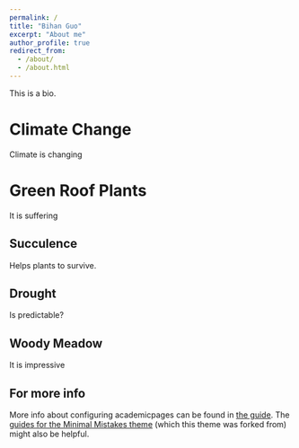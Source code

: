 ```yaml
---
permalink: /
title: "Bihan Guo"
excerpt: "About me"
author_profile: true
redirect_from: 
  - /about/
  - /about.html
---
```


This is a bio.

Climate Change
======
Climate is changing

Green Roof Plants
======
It is suffering

Succulence
------
Helps plants to survive.

Drought
------
Is predictable?

Woody Meadow
------
It is impressive


For more info
------
More info about configuring academicpages can be found in [the guide](https://academicpages.github.io/markdown/). The [guides for the Minimal Mistakes theme](https://mmistakes.github.io/minimal-mistakes/docs/configuration/) (which this theme was forked from) might also be helpful.
